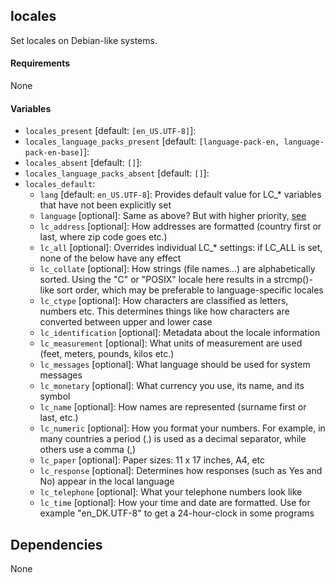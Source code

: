 ## locales


Set locales on Debian-like systems.

#### Requirements

None

#### Variables

 * `locales_present` [default: `[en_US.UTF-8]`]:
 * `locales_language_packs_present` [default: `[language-pack-en, language-pack-en-base]`]:
 * `locales_absent` [default: `[]`]:
 * `locales_language_packs_absent` [default: `[]`]:
 * `locales_default`:
   * `lang` [default: `en_US.UTF-8`]: Provides default value for LC_* variables that have not been explicitly set
   * `language` [optional]: Same as above? But with higher priority, [see](http://www.gnu.org/software/gettext/manual/gettext.html#Locale-Environment-Variables)
   * `lc_address` [optional]: How addresses are formatted (country first or last, where zip code goes etc.)
   * `lc_all` [optional]: Overrides individual LC_* settings: if LC_ALL is set, none of the below have any effect
   * `lc_collate` [optional]: How strings (file names...) are alphabetically sorted. Using the "C" or "POSIX" locale here results in a strcmp()-like sort order, which may be preferable to language-specific locales
   * `lc_ctype` [optional]: How characters are classified as letters, numbers etc. This determines things like how characters are converted between upper and lower case
   * `lc_identification` [optional]: Metadata about the locale information
   * `lc_measurement` [optional]: What units of measurement are used (feet, meters, pounds, kilos etc.)
   * `lc_messages` [optional]: What language should be used for system messages
   * `lc_monetary` [optional]: What currency you use, its name, and its symbol
   * `lc_name` [optional]: How names are represented (surname first or last, etc.)
   * `lc_numeric` [optional]: How you format your numbers. For example, in many countries a period (.) is used as a decimal separator, while others use a comma (,)
   * `lc_paper` [optional]: Paper sizes: 11 x 17 inches, A4, etc
   * `lc_response` [optional]: Determines how responses (such as Yes and No) appear in the local language
   * `lc_telephone` [optional]: What your telephone numbers look like
   * `lc_time` [optional]: How your time and date are formatted. Use for example "en_DK.UTF-8" to get a 24-hour-clock in some programs

## Dependencies

None

